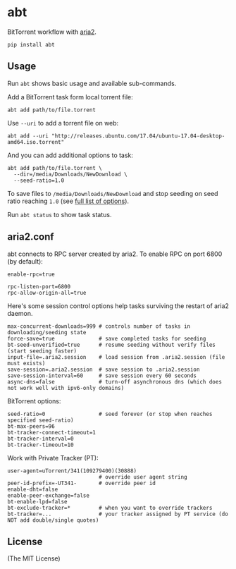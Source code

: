 # abt

BitTorrent workflow with [aria2][aria2].

```shell
pip install abt
```

## Usage

Run `abt` shows basic usage and available sub-commands.

Add a BitTorrent task form local torrent file:

```
abt add path/to/file.torrent
```

Use `--uri` to add a torrent file on web:

```
abt add --uri "http://releases.ubuntu.com/17.04/ubuntu-17.04-desktop-amd64.iso.torrent"
```

And you can add additional options to task:

```
abt add path/to/file.torrent \
  --dir=/media/Downloads/NewDownload \
  --seed-ratio=1.0
```

To save files to `/media/Downloads/NewDownload` and stop seeding on seed ratio reaching `1.0`
(see [full list of options][options]).

Run `abt status` to show task status.

## aria2.conf

abt connects to RPC server created by aria2. To enable RPC on port 6800 (by default):

```
enable-rpc=true

rpc-listen-port=6800
rpc-allow-origin-all=true
```

Here's some session control options help tasks surviving the restart of aria2 daemon.

```
max-concurrent-downloads=999 # controls number of tasks in downloading/seeding state
force-save=true              # save completed tasks for seeding
bt-seed-unverified=true      # resume seeding without verify files (start seeding faster)
input-file=.aria2.session    # load session from .aria2.session (file must exists)
save-session=.aria2.session  # save session to .aria2.session
save-session-interval=60     # save session every 60 seconds
async-dns=false              # turn-off asynchronous dns (which does not work well with ipv6-only domains)
```

BitTorrent options:

```
seed-ratio=0                 # seed forever (or stop when reaches specified seed-ratio)
bt-max-peers=96
bt-tracker-connect-timeout=1
bt-tracker-interval=0
bt-tracker-timeout=10
```

Work with Private Tracker (PT):

```
user-agent=uTorrent/341(109279400)(30888)
                             # override user agent string
peer-id-prefix=-UT341-       # override peer id
enable-dht=false
enable-peer-exchange=false
bt-enable-lpd=false
bt-exclude-tracker=*         # when you want to override trackers
bt-tracker=...               # your tracker assigned by PT service (do NOT add double/single quotes)
```

## License

(The MIT License)

[aria2]: https://aria2.github.io/
[options]: https://aria2.github.io/manual/en/html/aria2c.html#input-file
